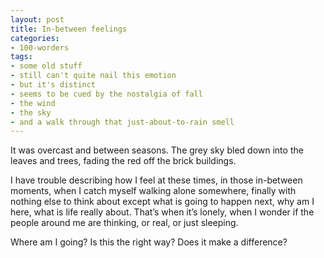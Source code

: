 ```yaml
---
layout: post
title: In-between feelings
categories:
- 100-worders
tags:
- some old stuff
- still can't quite nail this emotion
- but it's distinct
- seems to be cued by the nostalgia of fall
- the wind
- the sky
- and a walk through that just-about-to-rain smell
---
```

It was overcast and between seasons. The grey sky bled down into the leaves and trees, fading the red off the brick buildings.

I have trouble describing how I feel at these times, in those in-between moments, when I catch myself walking alone somewhere, finally with nothing else to think about except what is going to happen next, why am I here, what is life really about. That’s when it’s lonely, when I wonder if the people around me are thinking, or real, or just sleeping.

Where am I going? Is this the right way? Does it make a difference?
